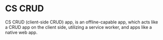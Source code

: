 # CS CRUD

CS CRUD (client-side CRUD) app, is an offline-capable app, which acts like a CRUD app on the client side, utilizing a service worker, and apps like a native web app.

